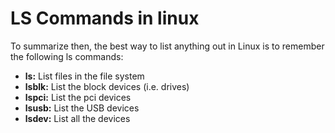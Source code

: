 # LS Commands in linux

To summarize then, the best way to list anything out in Linux is to remember the following ls commands:
* **ls:** List files in the file system
* **lsblk:** List the block devices (i.e. drives)
* **lspci:** List the pci devices
* **lsusb:** List the USB devices
* **lsdev:** List all the devices
